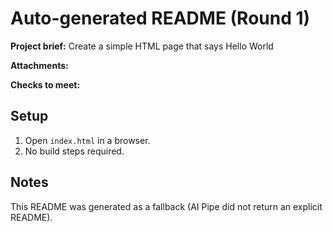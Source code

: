 # Auto-generated README (Round 1)

**Project brief:** Create a simple HTML page that says Hello World

**Attachments:**


**Checks to meet:**


## Setup
1. Open `index.html` in a browser.
2. No build steps required.

## Notes
This README was generated as a fallback (AI Pipe did not return an explicit README).
